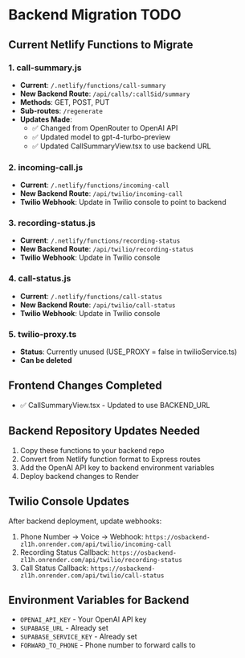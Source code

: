 # Backend Migration TODO

## Current Netlify Functions to Migrate

### 1. **call-summary.js**
- **Current**: `/.netlify/functions/call-summary`
- **New Backend Route**: `/api/calls/:callSid/summary`
- **Methods**: GET, POST, PUT
- **Sub-routes**: `/regenerate`
- **Updates Made**: 
  - ✅ Changed from OpenRouter to OpenAI API
  - ✅ Updated model to gpt-4-turbo-preview
  - ✅ Updated CallSummaryView.tsx to use backend URL

### 2. **incoming-call.js**
- **Current**: `/.netlify/functions/incoming-call`
- **New Backend Route**: `/api/twilio/incoming-call`
- **Twilio Webhook**: Update in Twilio console to point to backend

### 3. **recording-status.js**
- **Current**: `/.netlify/functions/recording-status`
- **New Backend Route**: `/api/twilio/recording-status`
- **Twilio Webhook**: Update in Twilio console

### 4. **call-status.js**
- **Current**: `/.netlify/functions/call-status`
- **New Backend Route**: `/api/twilio/call-status`
- **Twilio Webhook**: Update in Twilio console

### 5. **twilio-proxy.ts**
- **Status**: Currently unused (USE_PROXY = false in twilioService.ts)
- **Can be deleted**

## Frontend Changes Completed
- ✅ CallSummaryView.tsx - Updated to use BACKEND_URL

## Backend Repository Updates Needed
1. Copy these functions to your backend repo
2. Convert from Netlify function format to Express routes
3. Add the OpenAI API key to backend environment variables
4. Deploy backend changes to Render

## Twilio Console Updates
After backend deployment, update webhooks:
1. Phone Number → Voice → Webhook: `https://osbackend-zl1h.onrender.com/api/twilio/incoming-call`
2. Recording Status Callback: `https://osbackend-zl1h.onrender.com/api/twilio/recording-status`
3. Call Status Callback: `https://osbackend-zl1h.onrender.com/api/twilio/call-status`

## Environment Variables for Backend
- `OPENAI_API_KEY` - Your OpenAI API key
- `SUPABASE_URL` - Already set
- `SUPABASE_SERVICE_KEY` - Already set
- `FORWARD_TO_PHONE` - Phone number to forward calls to